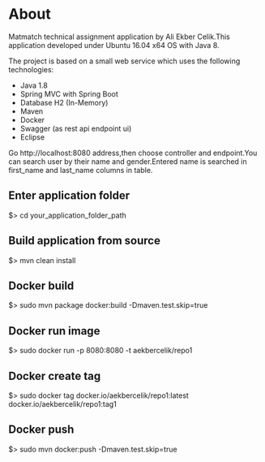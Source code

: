 
# About

Matmatch technical assignment application by Ali Ekber Celik.This application developed under Ubuntu 16.04 x64 OS with Java 8.

The project is based on a small web service which uses the following technologies:

* Java 1.8
* Spring MVC with Spring Boot
* Database H2 (In-Memory)
* Maven
* Docker
* Swagger (as rest api endpoint ui)
* Eclipse


Go http://localhost:8080 address,then choose controller and endpoint.You can search user by their name and gender.Entered name is searched in first_name and last_name columns in table.


## Enter application folder

$> cd your_application_folder_path


## Build application from source

$> mvn clean install


## Docker build

$> sudo mvn package docker:build -Dmaven.test.skip=true


## Docker run image

$> sudo docker run -p 8080:8080 -t aekbercelik/repo1


## Docker create tag

$> sudo docker tag docker.io/aekbercelik/repo1:latest docker.io/aekbercelik/repo1:tag1


## Docker push

$> sudo mvn docker:push -Dmaven.test.skip=true